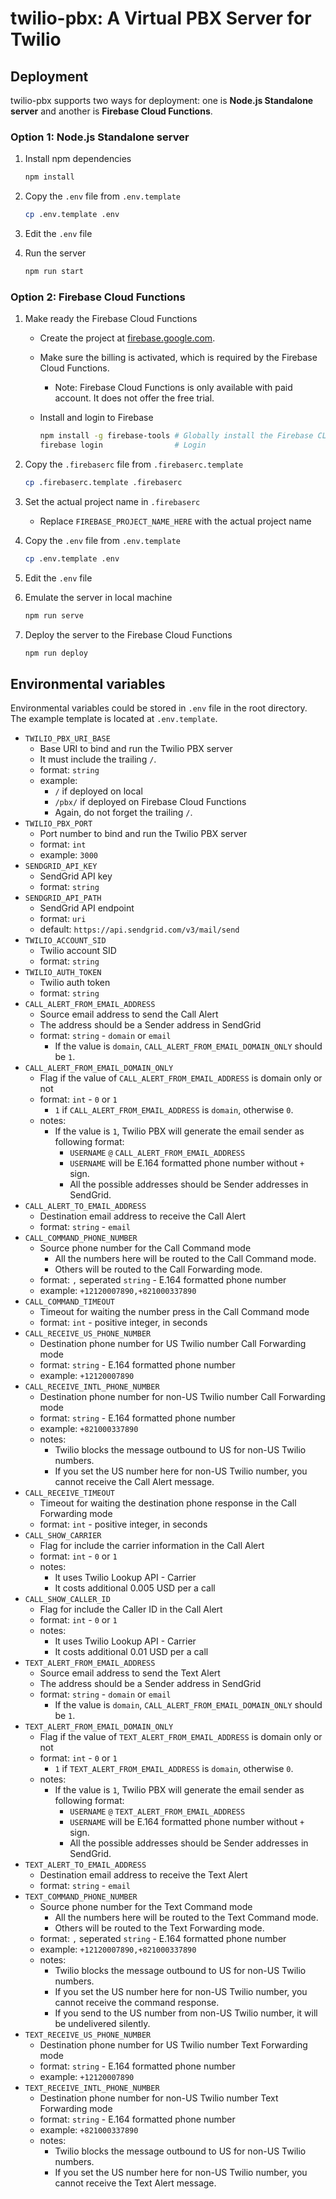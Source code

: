 # twilio-pbx: A Virtual PBX Server for Twilio

## Deployment

twilio-pbx supports two ways for deployment: one is **Node.js Standalone server** and another is **Firebase Cloud Functions**.

### Option 1: Node.js Standalone server

1. Install npm dependencies

    ```bash
    npm install
    ```

2. Copy the `.env` file from `.env.template`

    ```bash
    cp .env.template .env
    ```

3. Edit the `.env` file
4. Run the server

    ```bash
    npm run start
    ```

### Option 2: Firebase Cloud Functions

1. Make ready the Firebase Cloud Functions
    * Create the project at [firebase.google.com](http://firebase.google.com).
    * Make sure the billing is activated, which is required by the Firebase Cloud Functions.
      * Note: Firebase Cloud Functions is only available with paid account. It does not offer the free trial.
    * Install and login to Firebase

        ```bash
        npm install -g firebase-tools # Globally install the Firebase CLI Tools
        firebase login                # Login
        ```

2. Copy the `.firebaserc` file from `.firebaserc.template`

    ```bash
    cp .firebaserc.template .firebaserc
    ```

3. Set the actual project name in `.firebaserc`
    * Replace `FIREBASE_PROJECT_NAME_HERE` with the actual project name

4. Copy the `.env` file from `.env.template`

    ```bash
    cp .env.template .env
    ```

5. Edit the `.env` file
6. Emulate the server in local machine

    ```bash
    npm run serve
    ```

7. Deploy the server to the Firebase Cloud Functions

    ```bash
    npm run deploy
    ```

## Environmental variables

Environmental variables could be stored in `.env` file in the root directory.
The example template is located at `.env.template`.

* `TWILIO_PBX_URI_BASE`
  * Base URI to bind and run the Twilio PBX server
  * It must include the trailing `/`.
  * format: `string`
  * example:
    * `/` if deployed on local
    * `/pbx/` if deployed on Firebase Cloud Functions
    * Again, do not forget the trailing `/`.
* `TWILIO_PBX_PORT`
  * Port number to bind and run the Twilio PBX server
  * format: `int`
  * example: `3000`
* `SENDGRID_API_KEY`
  * SendGrid API key
  * format: `string`
* `SENDGRID_API_PATH`
  * SendGrid API endpoint
  * format: `uri`
  * default: `https://api.sendgrid.com/v3/mail/send`
* `TWILIO_ACCOUNT_SID`
  * Twilio account SID
  * format: `string`
* `TWILIO_AUTH_TOKEN`
  * Twilio auth token
  * format: `string`
* `CALL_ALERT_FROM_EMAIL_ADDRESS`
  * Source email address to send the Call Alert
  * The address should be a Sender address in SendGrid
  * format: `string` - `domain` or `email`
    * If the value is `domain`, `CALL_ALERT_FROM_EMAIL_DOMAIN_ONLY` should be `1`.
* `CALL_ALERT_FROM_EMAIL_DOMAIN_ONLY`
  * Flag if the value of `CALL_ALERT_FROM_EMAIL_ADDRESS` is domain only or not
  * format: `int` - `0` or `1`
    * `1` if `CALL_ALERT_FROM_EMAIL_ADDRESS` is `domain`, otherwise `0`.
  * notes:
    * If the value is `1`, Twilio PBX will generate the email sender as following format:
      * `USERNAME` `@` `CALL_ALERT_FROM_EMAIL_ADDRESS`
      * `USERNAME` will be E.164 formatted phone number without `+` sign.
      * All the possible addresses should be Sender addresses in SendGrid.
* `CALL_ALERT_TO_EMAIL_ADDRESS`
  * Destination email address to receive the Call Alert
  * format: `string` - `email`
* `CALL_COMMAND_PHONE_NUMBER`
  * Source phone number for the Call Command mode
    * All the numbers here will be routed to the Call Command mode.
    * Others will be routed to the Call Forwarding mode.
  * format: `,` seperated `string` - E.164 formatted phone number
  * example: `+12120007890,+821000337890`
* `CALL_COMMAND_TIMEOUT`
  * Timeout for waiting the number press in the Call Command mode
  * format: `int` - positive integer, in seconds
* `CALL_RECEIVE_US_PHONE_NUMBER`
  * Destination phone number for US Twilio number Call Forwarding mode
  * format: `string` - E.164 formatted phone number
  * example: `+12120007890`
* `CALL_RECEIVE_INTL_PHONE_NUMBER`
  * Destination phone number for non-US Twilio number Call Forwarding mode
  * format: `string` - E.164 formatted phone number
  * example: `+821000337890`
  * notes:
    * Twilio blocks the message outbound to US for non-US Twilio numbers.
    * If you set the US number here for non-US Twilio number, you cannot receive the Call Alert message.
* `CALL_RECEIVE_TIMEOUT`
  * Timeout for waiting the destination phone response in the Call Forwarding mode
  * format: `int` - positive integer, in seconds
* `CALL_SHOW_CARRIER`
  * Flag for include the carrier information in the Call Alert
  * format: `int` - `0` or `1`
  * notes:
    * It uses Twilio Lookup API - Carrier
    * It costs additional 0.005 USD per a call
* `CALL_SHOW_CALLER_ID`
  * Flag for include the Caller ID in the Call Alert
  * format: `int` - `0` or `1`
  * notes:
    * It uses Twilio Lookup API - Carrier
    * It costs additional 0.01 USD per a call
* `TEXT_ALERT_FROM_EMAIL_ADDRESS`
  * Source email address to send the Text Alert
  * The address should be a Sender address in SendGrid
  * format: `string` - `domain` or `email`
    * If the value is `domain`, `CALL_ALERT_FROM_EMAIL_DOMAIN_ONLY` should be `1`.
* `TEXT_ALERT_FROM_EMAIL_DOMAIN_ONLY`
  * Flag if the value of `TEXT_ALERT_FROM_EMAIL_ADDRESS` is domain only or not
  * format: `int` - `0` or `1`
    * `1` if `TEXT_ALERT_FROM_EMAIL_ADDRESS` is `domain`, otherwise `0`.
  * notes:
    * If the value is `1`, Twilio PBX will generate the email sender as following format:
      * `USERNAME` `@` `TEXT_ALERT_FROM_EMAIL_ADDRESS`
      * `USERNAME` will be E.164 formatted phone number without `+` sign.
      * All the possible addresses should be Sender addresses in SendGrid.
* `TEXT_ALERT_TO_EMAIL_ADDRESS`
  * Destination email address to receive the Text Alert
  * format: `string` - `email`
* `TEXT_COMMAND_PHONE_NUMBER`
  * Source phone number for the Text Command mode
    * All the numbers here will be routed to the Text Command mode.
    * Others will be routed to the Text Forwarding mode.
  * format: `,` seperated `string` - E.164 formatted phone number
  * example: `+12120007890,+821000337890`
  * notes:
    * Twilio blocks the message outbound to US for non-US Twilio numbers.
    * If you set the US number here for non-US Twilio number, you cannot receive the command response.
    * If you send to the US number from non-US Twilio number, it will be undelivered silently.
* `TEXT_RECEIVE_US_PHONE_NUMBER`
  * Destination phone number for US Twilio number Text Forwarding mode
  * format: `string` - E.164 formatted phone number
  * example: `+12120007890`
* `TEXT_RECEIVE_INTL_PHONE_NUMBER`
  * Destination phone number for non-US Twilio number Text Forwarding mode
  * format: `string` - E.164 formatted phone number
  * example: `+821000337890`
  * notes:
    * Twilio blocks the message outbound to US for non-US Twilio numbers.
    * If you set the US number here for non-US Twilio number, you cannot receive the Text Alert message.
